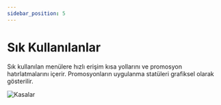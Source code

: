 ```yaml
---
sidebar_position: 5
---
```


# Sık Kullanılanlar

Sık kullanılan menülere hızlı erişim kısa yollarını ve promosyon hatırlatmalarını içerir. Promosyonların uygulanma statüleri grafiksel olarak gösterilir. 


![Kasalar](/img/sistem/sik-kullanilanlar-1.png)